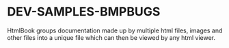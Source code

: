 DEV-SAMPLES-BMPBUGS
===================

HtmlBook groups documentation made up by multiple html files, images and other files into a unique file which can then be viewed by any html viewer.
